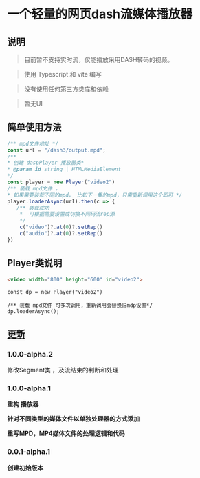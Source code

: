 # 一个轻量的网页dash流媒体播放器

## 说明
> 目前暂不支持实时流，仅能播放采用DASH转码的视频。

> 使用 Typescript 和 vite 编写

> 没有使用任何第三方类库和依赖

> 暂无UI
 
## 简单使用方法
 ```js 
/** mpd文件地址 */
const url = "/dash3/output.mpd";
/** 
 * 创建 daspPlayer 播放器类*
 * @param id string | HTMLMediaElement
 */
const player = new Player("video2") 
/** 装载 mpd文件 ，
 * 如果需要装载不同的mpd， 比如下一集的mpd，只需重新调用这个即可 */
player.loaderAsync(url).then(c => {
    /** 装载成功 
     *  可根据需要设置或切换不同码流rep源
     */
     c("video")?.at(0)?.setRep()
     c("audio")?.at(0)?.setRep()
})
```
 ## Player类说明

 ```Html
 <video width="800" height="600" id="video2">
 ```
  ```Js
  const dp = new Player("video2")

/** 装载 mpd文件 可多次调用，重新调用会替换旧mdp设置*/
dp.loaderAsync();

  ```

## [更新](/CHANGELOG.md)

### 1.0.0-alpha.2

修改Segment类 ，及流结束的判断和处理

### 1.0.0-alpha.1

**重构 播放器**

**针对不同类型的媒体文件以单独处理器的方式添加**

**重写MPD，MP4媒体文件的处理逻辑和代码**

### 0.0.1-alpha.1

**创建初始版本**
 